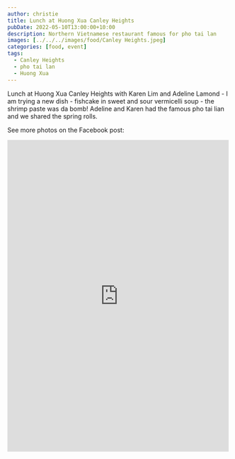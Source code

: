 ```yaml
---
author: christie
title: Lunch at Huong Xua Canley Heights
pubDate: 2022-05-10T13:00:00+10:00
description: Northern Vietnamese restaurant famous for pho tai lan
images: [../../../images/food/Canley Heights.jpeg]
categories: [food, event]
tags:
  - Canley Heights
  - pho tai lan
  - Huong Xua
---
```


Lunch at Huong Xua Canley Heights with Karen Lim and Adeline Lamond - I am trying a new dish - fishcake in sweet and sour vermicelli soup - the shrimp paste was da bomb! Adeline and Karen had the famous pho tai lian and we shared the spring rolls.

See more photos on the Facebook post:

<iframe src="https://www.facebook.com/plugins/post.php?href=https%3A%2F%2Fwww.facebook.com%2Fchris1.tham%2Fposts%2Fpfbid02kSBhnfKMoMCFNjp9GKWUopt1saPZ34J32FyJ38tGaSMbuxkGWBUB6K17Y6VmcPxEl&show_text=true&width=500" width="500" height="703" style="border:none;overflow:hidden" scrolling="no" frameborder="0" allowfullscreen="true" allow="autoplay; clipboard-write; encrypted-media; picture-in-picture; web-share"></iframe>

